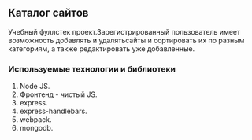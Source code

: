 ## Каталог сайтов
Учебный фуллстек проект.Зарегистрированный пользователь имеет 
возможность добавлять и удалятьсайты и сортировать их по разным 
категориям, а также редактировать уже добавленные.
### Используемые технологии и библиотеки
  1. Node JS.
  2. Фронтенд - чистый JS.
  3. express.
  4. express-handlebars.
  5. webpack.
  6. mongodb.


